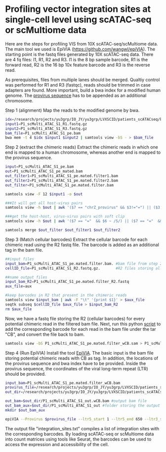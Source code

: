 # Profiling vector integration sites at single-cell level using scATAC-seq or scMultiome data

Here are the steps for profiling VIS from 10X scATAC-seq/scMultiome data. The main tool we used is EpiVIA (https://github.com/wangwl/epiVIA). The starting point is the fastq files generated by 10X scATAC-seq data. There are 4 fq files: I1, R1, R2 and R3. I1 is the 8 bp sample barcode, R1 is the forward read, R2 is the 16 bp 10x feature barcode and R3 is the reverse read. 

As prerequisites, files from multiple lanes should be merged. Qualtiy control was performed for R1 and R3 (fastqc), reads should be trimmed in case adapters are found. More important, build a bwa index for a modified human genome. The [provirus sequence](https://github.com/jyyulab/LVIS_pipeline/blob/master/provirus_sequence) has to be appended as an additional chromosome.

Step 1 (alignment)
Map the reads to the modified genome by bwa.
```bash
idx=/research/projects/yu3grp/IO_JY/yu3grp/LVXSCID/patients_scATACseq/bwa_index/hg19withpv/hg19wpvidx ##location of the bwa index
input1=P1_scMulti_ATAC_S1_R1.fastq.gz
input2=P1_scMulti_ATAC_S1_R3.fastq.gz
bam_file=P1_scMulti_ATAC_S1_pe.bam
bwa mem -t 4 $idx $input1 $input2 | samtools view -bS - > $bam_file
```

Step 2 (extract the chimeric reads)
Extract the chimeric reads in which one end is mapped to a human chromosome, whereas another end is mapped to the provirus sequence. 
```bash
input=P1_scMulti_ATAC_S1_pe.bam
out=P1_scMulti_ATAC_S1_pe_mated.bam
out_filter1=P1_scMulti_ATAC_S1_pe.mated.filter1.bam
out_filter2=P1_scMulti_ATAC_S1_pe.mated.filter2.bam
out_filter=P1_scMulti_ATAC_S1_pe.mated.filter.bam

samtools view -F 12 $input1 -o $out

###It will get all host-virus pairs
samtools view -h $out | awk '($7 == "chrZ_provirus" && $3!="=") || ($3 == "chrZ_provirus" && $7!="=") || $1 ~ /^@/' | samtools view -bS - > $out1_filter1

###get the host-host, virus-virus pairs with soft clip
samtools view -h $out | awk '($7 == "="  && $6 ~ /S/) || ($7 == "="  && $14 ~ /S/) || $1 ~ /^@/' | samtools view -bS - > $out1_filter2

samtools merge $out_filter $out_filter1 $out_filter2

```

Step 3 (Match cellular barcodes) 
Extract the cellular barcode for each chimeric read using the R2 fastq file. The barcode is added as an additional tag in the bam file.

```bash
##input files
input_bam=P1_scMulti_ATAC_S1_pe.mated.filter.bam. #bam file from step 2 storing chimeric reads
cellID_file=P1_scMulti_ATAC_S1_R2.fastq.gz.       #R2 files storing all cellular barcodes from 10X   

##name output files 
input_bam_R2=P1_scMulti_ATAC_S1_pe.mated.filter_R2.fastq
aux_file=aux

#keep barcodes in R2 that present in the chimeric reads
samtools view $input_bam | awk -F "\t" '{print $1}' > $aux_file
seqtk subseq $cellID_file $aux_file > $input_bam_R2
rm $aux_file

```
Now, we have a fastq file storing the R2 (cellular barcodes) for every potential chimeric read in the filtered bam file. Next, run this python [script](https://github.com/jyyulab/LVIS_pipeline/blob/master/04_matchID.py) to add the corresponding barcode for each read in the bam file under the tar "CB", and convert the file back to bam.

```bash
samtools view -bS P1_scMulti_ATAC_S1_pe.mated.filter_wCB.sam > P1_scMulti_ATAC_S2_pe.mated.filter_wCB.bam
```

Step 4 (Run EpiVIA)
Install the tool [EpiVIA](https://github.com/wangwl/epiVIA). The basic input is the bam file storing potential chimeric reads with CB as tag. In addition, the locations of the provirus sequence and bwa index have to be provided. Inside the provirus sequence, the coordinates of the viral long-term repeat (LTR) should be provided.

```bash
input_bam=P1_scMulti_ATAC_S1_pe.mated.filter_wCB.bam
provirus_file=/research/projects/yu3grp/IO_JY/yu3grp/LVXSCID/patients_scATACseq/provirus_sequence
out_dir=/research/projects/yu3grp/IO_JY/yu3grp/LVXSCID/patients_scATACseq/multiome_P1/05_epiVIA_res_v3

out_bam=$out_dir/P1_scMulti_ATAC_S1_out.wCB.bam #output bam file
out_bam_aux=$out_dir/P1_scMulti_ATAC_S1_out #folder storing the output bam file
mkdir $out_bam_aux

epiVIA --Provirus $provirus_file --ltr5_start 1 --ltr5_end 650 --ltr3_start 3991 --ltr3_end 4640 --HostIndex /research/projects/yu3grp/IO_JY/yu3grp/LVXSCID/patients_scATACseq/bwa_index/hg19/hg19idx --Host2bit /research/projects/yu3grp/IO_JY/yu3grp/LVXSCID/patients_scATACseq/hg19.2bit --tempdir $out_bam_aux --candidate_bam $out_bam --gbdb http://hgdownload.soe.ucsc.edu/gbdb/ --genome hg19 $input_bam $out_bam_aux
```

The output file "integration_sites.txt" compiles a list of integration sites with the corresponding barcodes. By loading scATAC-seq or scMultiome data into count matrices using tools like Seurat, the barcodes can be used to access the expression and accessibility of the cell.




